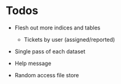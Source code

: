# Todos

- Flesh out more indices and tables
    - Tickets by user (assigned/reported)
    
- Single pass of each dataset
- Help message
- Random access file store
